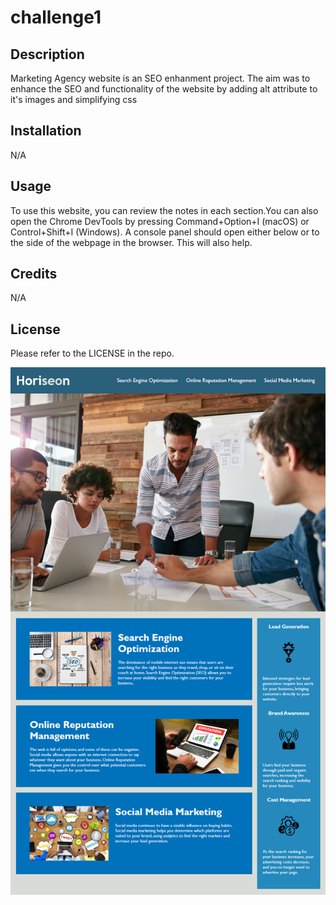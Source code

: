 # challenge1
## Description

Marketing Agency website is an SEO enhanment project. The aim was to enhance the SEO and functionality of the website by adding alt attribute to it's images and simplifying css

## Installation

N/A

## Usage

To use this website, you can review the notes in each section.You can also open the Chrome DevTools by pressing Command+Option+I (macOS) or Control+Shift+I (Windows). A console panel should open either below or to the side of the webpage in the browser. This will also help.

## Credits

N/A

## License

Please refer to the LICENSE in the repo.

![My Image](\assets\01-html-css-git-challenge-demo.png)
